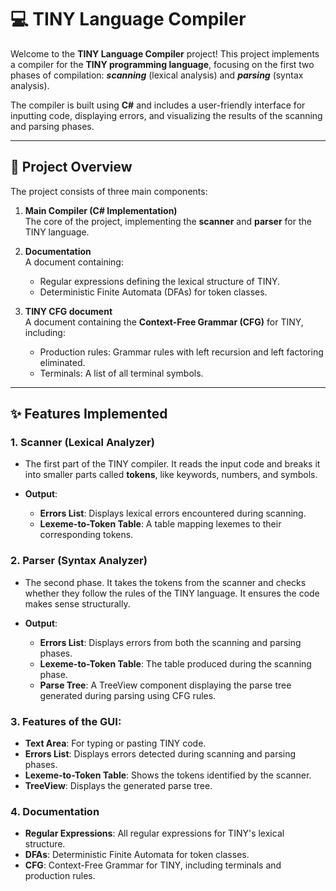 # 💻 TINY Language Compiler

Welcome to the **TINY Language Compiler** project! This project implements a compiler for the **TINY programming language**, focusing on the first two phases of compilation: ***scanning*** (lexical analysis) and ***parsing*** (syntax analysis).

The compiler is built using **C#** and includes a user-friendly interface for inputting code, displaying errors, and visualizing the results of the scanning and parsing phases.

---

## 🧩 Project Overview

The project consists of three main components:

1. **Main Compiler (C# Implementation)**  
   The core of the project, implementing the **scanner** and **parser** for the TINY language.

2. **Documentation**  
   A document containing:
   - Regular expressions defining the lexical structure of TINY.
   - Deterministic Finite Automata (DFAs) for token classes.

3. **TINY CFG document**  
   A document containing the **Context-Free Grammar (CFG)** for TINY, including:
   - Production rules: Grammar rules with left recursion and left factoring eliminated.
   - Terminals: A list of all terminal symbols.

---

## ✨ Features Implemented

### 1. Scanner (Lexical Analyzer)
- The first part of the TINY compiler. It reads the input code and breaks it into smaller parts called **tokens**, like keywords, numbers, and symbols.

- **Output**:
  - **Errors List**: Displays lexical errors encountered during scanning.
  - **Lexeme-to-Token Table**: A table mapping lexemes to their corresponding tokens.


### 2. Parser (Syntax Analyzer)
- The second phase. It takes the tokens from the scanner and checks whether they follow the rules of the TINY language. It ensures the code makes sense structurally.

- **Output**:
  - **Errors List**: Displays errors from both the scanning and parsing phases.
  - **Lexeme-to-Token Table**: The table produced during the scanning phase.
  - **Parse Tree**: A TreeView component displaying the parse tree generated during parsing using CFG rules.


### 3. Features of the GUI:
  - **Text Area**: For typing or pasting TINY code.
  - **Errors List**: Displays errors detected during scanning and parsing phases.
  - **Lexeme-to-Token Table**: Shows the tokens identified by the scanner.
  - **TreeView**: Displays the generated parse tree.


### 4. Documentation
- **Regular Expressions**: All regular expressions for TINY's lexical structure.
- **DFAs**: Deterministic Finite Automata for token classes.
- **CFG**: Context-Free Grammar for TINY, including terminals and production rules.
